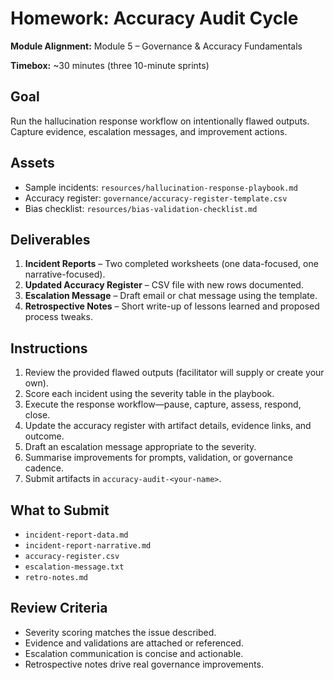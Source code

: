 # Homework: Accuracy Audit Cycle

**Module Alignment:** Module 5 – Governance & Accuracy Fundamentals

**Timebox:** ~30 minutes (three 10-minute sprints)

## Goal

Run the hallucination response workflow on intentionally flawed outputs. Capture evidence, escalation messages, and improvement actions.

## Assets

- Sample incidents: `resources/hallucination-response-playbook.md`
- Accuracy register: `governance/accuracy-register-template.csv`
- Bias checklist: `resources/bias-validation-checklist.md`

## Deliverables

1. **Incident Reports** – Two completed worksheets (one data-focused, one narrative-focused).
2. **Updated Accuracy Register** – CSV file with new rows documented.
3. **Escalation Message** – Draft email or chat message using the template.
4. **Retrospective Notes** – Short write-up of lessons learned and proposed process tweaks.

## Instructions

1. Review the provided flawed outputs (facilitator will supply or create your own).
2. Score each incident using the severity table in the playbook.
3. Execute the response workflow—pause, capture, assess, respond, close.
4. Update the accuracy register with artifact details, evidence links, and outcome.
5. Draft an escalation message appropriate to the severity.
6. Summarise improvements for prompts, validation, or governance cadence.
7. Submit artifacts in `accuracy-audit-<your-name>`.

## What to Submit

- `incident-report-data.md`
- `incident-report-narrative.md`
- `accuracy-register.csv`
- `escalation-message.txt`
- `retro-notes.md`

## Review Criteria

- Severity scoring matches the issue described.
- Evidence and validations are attached or referenced.
- Escalation communication is concise and actionable.
- Retrospective notes drive real governance improvements.
